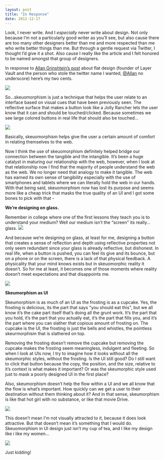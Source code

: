 ```yaml
---
layout: post
title: "In Response"
date: 2012-12-17
---
```

Look, I never write. And I *especially* never write about design. Not only because I’m not a particularly good writer as you’ll see, but also cause there are too many other designers better than me and more respected than me who write better things than me. But through a gentle request via Twitter, I thought I’d give it a shot. Also cause I really like the article and I felt honored to be named amongst that group of designers.

In response to [Allan Grinshtein’s post](http://layervault.tumblr.com/post/32267022219/flat-interface-design) about flat design (founder of Layer Vault and the person who stole the twitter name I wanted, [@Allan](https://twitter.com/Allan) no underscore) here’s my two cents.

![](/images/postsimg/response/1_cents.jpg)

So…skeuomorphism is just a technique that helps the user relate to an interface based on visual cues that have been previously seen. The reflective surface that makes a button look like a Jolly Rancher lets the user know that it can and should be touched/clicked. Because sometimes we see large colored buttons in real life that should also be touched…

![](/images/postsimg/response/2_easy.jpg)

Basically, skeuomorphism helps give the user a certain amount of comfort in relating themselves to the web.

Now I think the use of skeuomorphism definitely helped bridge our connection between the tangible and the intangible. It’s been a huge catalyst in maturing our relationship with the web, however, when I look at that relationship now I find that the majority of people understand the web as the web. We no longer need that analogy to make it tangible. The web has earned its own sense of tangibility especially with the use of smartphones and tablets where we can literally hold the web in our hands. With that being said, skeuomorphism now has lost its purpose and seems more like a cheap trick that masks the true quality of an UI and I got some bones to pick with that -

**We’re designing on glass.**

Remember in college where one of the first lessons they teach you is to understand your medium? Well our medium isn’t the “screen” its really…glass.
![](/images/postsimg/response/3_iphone.jpg)

And because we’re designing on glass, at least for me, designing a button that creates a sense of reflection and depth using reflective properties not only seem redundant since your glass is already reflective, but dishonest. In real life, when a button is pushed, you can feel its give and its bounce, but on a phone or on the screen, there is a lack of that physical feedback. A physicality that your mind knows exists but in skeuomorphic reality it doesn’t. So for me at least, it becomes one of those moments where reality doesn’t meet expectations and that disappoints me.

![](/images/postsimg/response/4_500days.jpg)

**Skeumorphism as UI**

Skeumorphism is as much of an UI as the frosting is as a cupcake. Yes, the frosting is delicious, its the part that says "you should eat this", but we all know it’s the cake part itself that’s doing all the grunt work. It’s the part that you hold, it’s the part that you actually eat, it’s the part that fills you, and it’s the part where you can slather that copious amount of frosting on. The cupcake is the UI, the frosting is just the bells and whistles, the pointless skeurmorphism that is slathered on top.  

Removing the frosting doesn’t remove the cupcake but removing the cupcake makes the frosting seem meaningless, indulgent and fleeting. So when I look at UIs now, I try to imagine how it looks without all the skeumorphic styles, without the frosting. Is the UI still good? Do I still want to click that button because the copy, the position, and the size, relative to it’s context is what makes it important? Or was the skeumorphic style used just to mask a poorly designed UI in the first place?

Also, skeumorphism doesn’t help the flow within a UI and we all know that the flow is what’s important. How quickly can we get a user to their destination without them thinking about it? And in that sense, skeumorphism is like that hot girl with no substance, or like that movie Drive.

![](/images/postsimg/response/5_drive.jpg)

This doesn’t mean I’m not visually attracted to it, because it does look attractive. But that doesn’t mean it’s something that I would do. Skeuomorphism in UI design just isn’t my cup of tea, and I like my design like i like my women…

![](/images/postsimg/response/6_flat.jpg)

Just kidding!
